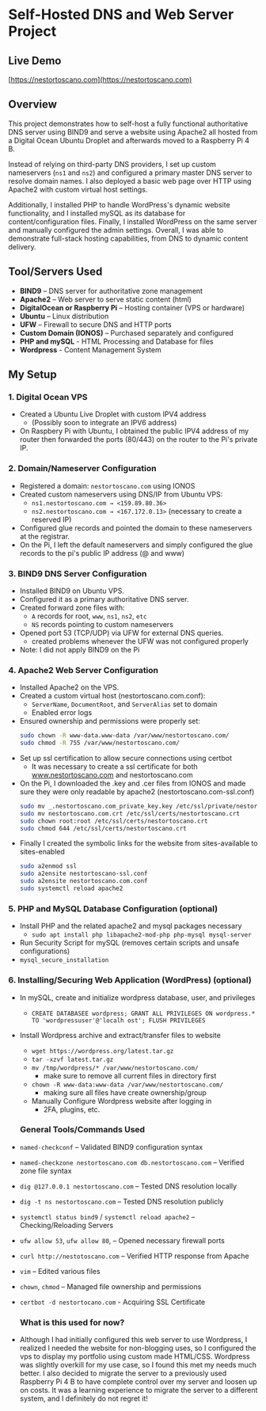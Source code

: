 # Self-Hosted DNS and Web Server Project

## Live Demo
[https://nestortoscano.com](https://nestortoscano.com)

## Overview
This project demonstrates how to self-host a fully functional authoritative DNS server using BIND9 and serve a website using Apache2 all hosted from a Digital Ocean Ubuntu Droplet and afterwards moved to a Raspberry Pi 4 B.

Instead of relying on third-party DNS providers, I set up custom nameservers (`ns1` and `ns2`) and configured a primary master DNS server to resolve domain names. I also deployed a basic web page over HTTP using Apache2 with custom virtual host settings.

Additionally, I installed PHP to handle WordPress's dynamic website functionality, and I installed mySQL as its database for content/configuration files. Finally, I installed WordPress on the same server and manually configured the admin settings. Overall, I was able to demonstrate full-stack hosting capabilities, from DNS to dynamic content delivery.

## Tool/Servers Used
- **BIND9** – DNS server for authoritative zone management
- **Apache2** – Web server to serve static content (html)
- **DigitalOcean or Raspberry Pi** – Hosting container (VPS or hardware)
- **Ubuntu** – Linux distribution
- **UFW** – Firewall to secure DNS and HTTP ports
- **Custom Domain (IONOS)** – Purchased separately and configured
- **PHP and mySQL** - HTML Processing and Database for files
- **Wordpress** - Content Management System

## My Setup
### 1. Digital Ocean VPS
- Created a Ubuntu Live Droplet with custom IPV4 address
  - (Possibly soon to integrate an IPV6 address)
- On Raspbery Pi with Ubuntu, I obtained the public IPV4 address of my router then forwarded the ports (80/443) on the router to the Pi's private IP.
  
### 2. Domain/Nameserver Configuration
- Registered a domain: `nestortoscano.com` using IONOS
- Created custom nameservers using DNS/IP from Ubuntu VPS:  
  - `ns1.nestortoscano.com → <159.89.80.36>`  
  - `ns2.nestortoscano.com → <167.172.0.13>` (necessary to create a reserved IP)
- Configured glue records and pointed the domain to these nameservers at the registrar.
- On the Pi, I left the default nameservers and simply configured the glue records to the pi's public IP address (@ and www)
  
### 3. BIND9 DNS Server Configuration
- Installed BIND9 on Ubuntu VPS.
- Configured it as a primary authoritative DNS server.
- Created forward zone files with:
  - `A` records for root, `www`, `ns1`, `ns2`, `etc`
  - `NS` records pointing to custom nameservers
- Opened port 53 (TCP/UDP) via UFW for external DNS queries.
  - created problems whenever the UFW was not configured properly
- Note: I did not apply BIND9 on the Pi

### 4. Apache2 Web Server Configuration
- Installed Apache2 on the VPS.
- Created a custom virtual host (nestortoscano.com.conf):
  - `ServerName`, `DocumentRoot`, and `ServerAlias` set to domain
  - Enabled error logs
- Ensured ownership and permissions were properly set:
  ```bash
  sudo chown -R www-data.www-data /var/www/nestortoscano.com/
  sudo chmod -R 755 /var/www/nestortoscano.com/
  ```
- Set up ssl certification to allow secure connections using certbot
  - It was necessary to create a ssl certificate for both www.nestortoscano.com and nestortoscano.com
- On the Pi, I downloaded the .key and .cer files from IONOS and made sure they were only readable by apache2 (nestortoscano.com-ssl.conf)
  ```bash
  sudo mv _.nestortoscano.com_private_key.key /etc/ssl/private/nestortoscano.key
  sudo mv nestortoscano.com.crt /etc/ssl/certs/nestortoscano.crt
  sudo chown root:root /etc/ssl/certs/nestortoscano.crt
  sudo chmod 644 /etc/ssl/certs/nestortoscano.crt
  ```
- Finally I created the symbolic links for the website from sites-available to sites-enabled
  ```bash
  sudo a2enmod ssl
  sudo a2ensite nestortoscano-ssl.conf
  sudo a2ensite nestortoscano.com.conf
  sudo systemctl reload apache2
  ```

### 5. PHP and MySQL Database Configuration (optional)
- Install PHP and the related apache2 and mysql packages necessary
  - `sudo apt install php libapache2-mod-php php-mysql mysql-server`
-  Run Security Script for mySQL (removes certain scripts and unsafe configurations)
  - `mysql_secure_installation`

### 6. Installing/Securing Web Application (WordPress) (optional)
- In mySQL, create and initialize wordpress database, user, and privileges
  - `CREATE DATABASEE wordpress; GRANT ALL PRIVILEGES ON wordpress.* TO 'wordpressuser'@'localh
    ost'; FLUSH PRIVILEGES`
- Install Wordpress archive and extract/transfer files to website
  - `wget https://wordpress.org/latest.tar.gz `
  - `tar -xzvf latest.tar.gz`
  - `mv /tmp/wordpress/* /var/www/nestortoscano.com/`
    - make sure to remove all current files in directory first
  - `chown -R www-data:www-data /var/www/nestortoscano.com/`
    - making sure all files have create ownership/group
  - Manually Configure Wordpress website after logging in
    - 2FA, plugins, etc.
  
  ### General Tools/Commands Used
- `named-checkconf` – Validated BIND9 configuration syntax
- `named-checkzone nestortoscano.com db.nestortoscano.com` – Verified zone file syntax
- `dig @127.0.0.1 nestortoscano.com` – Tested DNS resolution locally
- `dig -t ns nestortoscano.com` – Tested DNS resolution publicly
- `systemctl status bind9` / `systemctl reload apache2` – Checking/Reloading Servers
- `ufw allow 53`, `ufw allow 80`, – Opened necessary firewall ports
- `curl http://nestotoscano.com` – Verified HTTP response from Apache
- `vim` – Edited various files
- `chown`, `chmod` – Managed file ownership and permissions
- `certbot -d nestortocano.com` - Acquiring SSL Certificate

  ### What is this used for now?
- Although I had initially configured this web server to use Wordpress, I realized I needed the website for non-blogging uses, so I configured the vps to display my portfolio using custom made HTML/CSS. Wordpress was slightly overkill for my use case, so I found this met my needs much better. I also decided to migrate the server to a previously used Raspberry Pi 4 B to have complete control over my server and loosen up on costs. It was a learning experience to migrate the server to a different system, and I definitely do not regret it!

